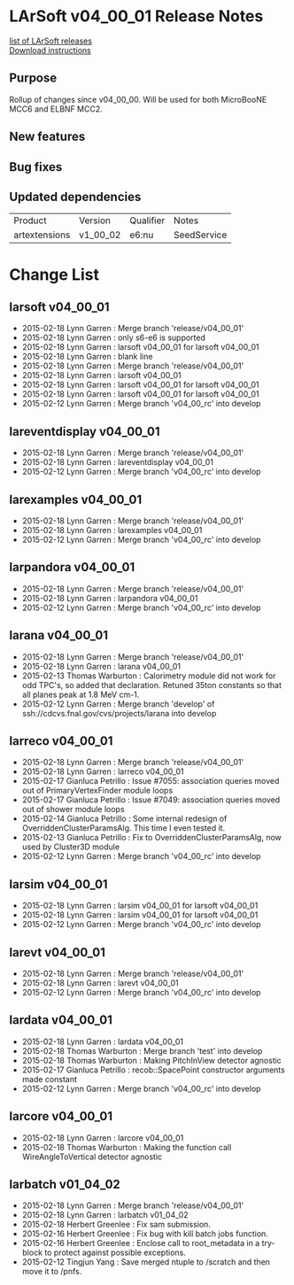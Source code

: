 # LArSoft v04_00_01 Release Notes



[list of LArSoft releases](LArSoft_release_list)  
[Download instructions](https://scisoft.fnal.gov/scisoft/bundles/larsoft/v04_00_01/larsoft-v04_00_01.html)

## Purpose

Rollup of changes since v04_00_00. Will be used for both MicroBooNE MCC6 and ELBNF MCC2.

## New features

## Bug fixes

## Updated dependencies

|               |          |           |             |
|---------------|----------|-----------|-------------|
| Product       | Version  | Qualifier | Notes       |
| artextensions | v1_00_02 | e6:nu     | SeedService |

# Change List

## larsoft v04_00_01

-   2015-02-18 Lynn Garren : Merge branch 'release/v04_00_01'
-   2015-02-18 Lynn Garren : only s6-e6 is supported
-   2015-02-18 Lynn Garren : larsoft v04_00_01 for larsoft v04_00_01
-   2015-02-18 Lynn Garren : blank line
-   2015-02-18 Lynn Garren : Merge branch 'release/v04_00_01'
-   2015-02-18 Lynn Garren : larsoft v04_00_01
-   2015-02-18 Lynn Garren : larsoft v04_00_01 for larsoft v04_00_01
-   2015-02-18 Lynn Garren : larsoft v04_00_01 for larsoft v04_00_01
-   2015-02-12 Lynn Garren : Merge branch 'v04_00_rc' into develop

## lareventdisplay v04_00_01

-   2015-02-18 Lynn Garren : Merge branch 'release/v04_00_01'
-   2015-02-18 Lynn Garren : lareventdisplay v04_00_01
-   2015-02-12 Lynn Garren : Merge branch 'v04_00_rc' into develop

## larexamples v04_00_01

-   2015-02-18 Lynn Garren : Merge branch 'release/v04_00_01'
-   2015-02-18 Lynn Garren : larexamples v04_00_01
-   2015-02-12 Lynn Garren : Merge branch 'v04_00_rc' into develop

## larpandora v04_00_01

-   2015-02-18 Lynn Garren : Merge branch 'release/v04_00_01'
-   2015-02-18 Lynn Garren : larpandora v04_00_01
-   2015-02-12 Lynn Garren : Merge branch 'v04_00_rc' into develop

## larana v04_00_01

-   2015-02-18 Lynn Garren : Merge branch 'release/v04_00_01'
-   2015-02-18 Lynn Garren : larana v04_00_01
-   2015-02-13 Thomas Warburton : Calorimetry module did not work for odd TPC's, so added that declaration. Retuned 35ton constants so that all planes peak at 1.8 MeV cm-1.
-   2015-02-12 Lynn Garren : Merge branch 'develop' of ssh://cdcvs.fnal.gov/cvs/projects/larana into develop

## larreco v04_00_01

-   2015-02-18 Lynn Garren : Merge branch 'release/v04_00_01'
-   2015-02-18 Lynn Garren : larreco v04_00_01
-   2015-02-17 Gianluca Petrillo : Issue \#7055: association queries moved out of PrimaryVertexFinder module loops
-   2015-02-17 Gianluca Petrillo : Issue \#7049: association queries moved out of shower module loops
-   2015-02-14 Gianluca Petrillo : Some internal redesign of OverriddenClusterParamsAlg. This time I even tested it.
-   2015-02-13 Gianluca Petrillo : Fix to OverriddenClusterParamsAlg, now used by Cluster3D module
-   2015-02-12 Lynn Garren : Merge branch 'v04_00_rc' into develop

## larsim v04_00_01

-   2015-02-18 Lynn Garren : larsim v04_00_01 for larsoft v04_00_01
-   2015-02-18 Lynn Garren : larsim v04_00_01 for larsoft v04_00_01
-   2015-02-12 Lynn Garren : Merge branch 'v04_00_rc' into develop

## larevt v04_00_01

-   2015-02-18 Lynn Garren : Merge branch 'release/v04_00_01'
-   2015-02-18 Lynn Garren : larevt v04_00_01
-   2015-02-12 Lynn Garren : Merge branch 'v04_00_rc' into develop

## lardata v04_00_01

-   2015-02-18 Lynn Garren : lardata v04_00_01
-   2015-02-18 Thomas Warburton : Merge branch 'test' into develop
-   2015-02-18 Thomas Warburton : Making PitchInView detector agnostic
-   2015-02-17 Gianluca Petrillo : recob::SpacePoint constructor arguments made constant
-   2015-02-12 Lynn Garren : Merge branch 'v04_00_rc' into develop

## larcore v04_00_01

-   2015-02-18 Lynn Garren : larcore v04_00_01
-   2015-02-18 Thomas Warburton : Making the function call WireAngleToVertical detector agnostic

## larbatch v01_04_02

-   2015-02-18 Lynn Garren : Merge branch 'release/v04_00_01'
-   2015-02-18 Lynn Garren : larbatch v01_04_02
-   2015-02-18 Herbert Greenlee : Fix sam submission.
-   2015-02-16 Herbert Greenlee : Fix bug with kill batch jobs function.
-   2015-02-16 Herbert Greenlee : Enclose call to root_metadata in a try-block to protect against possible exceptions.
-   2015-02-12 Tingjun Yang : Save merged ntuple to /scratch and then move it to /pnfs.
